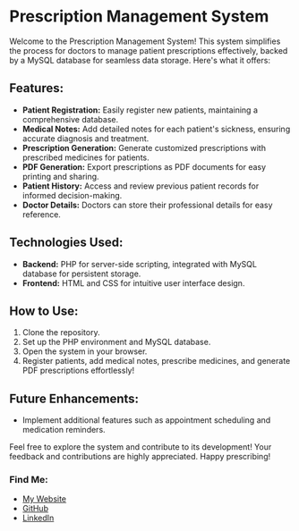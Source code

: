 # Prescription Management System

Welcome to the Prescription Management System! This system simplifies the process for doctors to manage patient prescriptions effectively, backed by a MySQL database for seamless data storage. Here's what it offers:

## Features:
- **Patient Registration:** Easily register new patients, maintaining a comprehensive database.
- **Medical Notes:** Add detailed notes for each patient's sickness, ensuring accurate diagnosis and treatment.
- **Prescription Generation:** Generate customized prescriptions with prescribed medicines for patients.
- **PDF Generation:** Export prescriptions as PDF documents for easy printing and sharing.
- **Patient History:** Access and review previous patient records for informed decision-making.
- **Doctor Details:** Doctors can store their professional details for easy reference.

## Technologies Used:
- **Backend:** PHP for server-side scripting, integrated with MySQL database for persistent storage.
- **Frontend:** HTML and CSS for intuitive user interface design.

## How to Use:
1. Clone the repository.
2. Set up the PHP environment and MySQL database.
3. Open the system in your browser.
4. Register patients, add medical notes, prescribe medicines, and generate PDF prescriptions effortlessly!

## Future Enhancements:
- Implement additional features such as appointment scheduling and medication reminders.

Feel free to explore the system and contribute to its development! Your feedback and contributions are highly appreciated. Happy prescribing!

### Find Me:
- [My Website](https://arifhossen.info/)
- [GitHub](http://github.com/arif853)
- [LinkedIn](http://linkedin.com/in/arif-hossen853)
